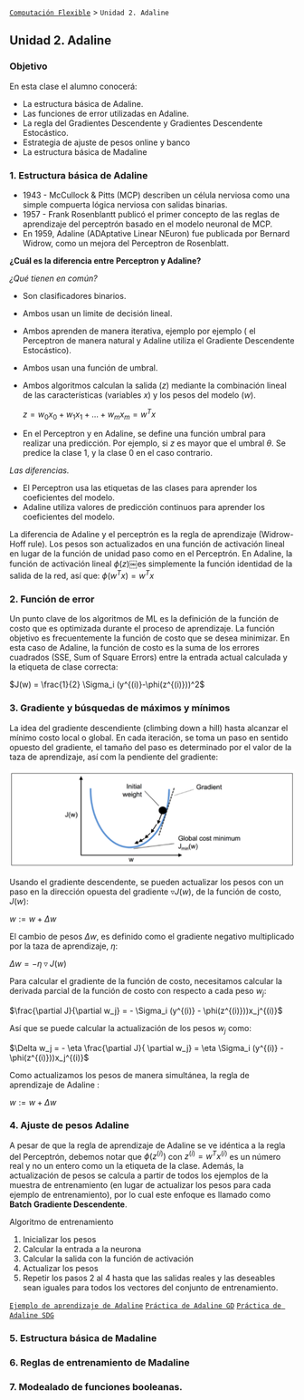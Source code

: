 [`Computación Flexible`](../README.md) > `Unidad 2. Adaline`

## Unidad 2. Adaline

### Objetivo

En esta clase el alumno conocerá:

* La estructura básica de Adaline. 
* Las funciones de error utilizadas en Adaline. 
* La regla del Gradientes Descendente y Gradientes Descendente Estocástico.
* Estrategia de ajuste de pesos online y banco 
* La estructura básica de Madaline

### 1. Estructura básica de Adaline

* 1943 - McCullock & Pitts (MCP) describen un célula nerviosa como una simple compuerta lógica nerviosa con salidas binarias.
* 1957 - Frank Rosenblantt publicó el primer concepto de las reglas de aprendizaje del perceptrón basado en el modelo neuronal de MCP.
* En 1959, Adaline (ADAptative Linear NEuron) fue publicada por Bernard Widrow, como un mejora del Perceptron de Rosenblatt.

**¿Cuál es la diferencia entre Perceptron y Adaline?**

*¿Qué tienen en común?*

* Son clasificadores binarios.
* Ambos usan un limite de decisión lineal.
* Ambos aprenden de manera iterativa, ejemplo por ejemplo ( el Perceptron de manera natural y Adaline utiliza el Gradiente Descendente Estocástico).
* Ambos usan una función de umbral.
* Ambos algoritmos calculan la salida ($z$) mediante la combinación lineal de las características (variables $x$) y los pesos del modelo ($w$).

    $z= w_0x_0 + w_1x_1+ \ldots+w_m x_m = w^Tx$
* En el Perceptron y en Adaline, se define una función umbral para realizar una predicción. Por ejemplo, si $z$ es mayor que el umbral $\theta$. Se predice la clase 1, y la clase 0 en el caso contrario.

*Las diferencias.*

* El Perceptron usa las etiquetas de las clases para aprender los coeficientes del modelo.
* Adaline utiliza valores de predicción continuos para aprender los coeficientes del modelo.

La diferencia de Adaline y el perceptrón es la regla de aprendizaje (Widrow-Hoff rule). Los pesos son actualizados en una función de activación lineal en lugar de la función de unidad paso como en el Perceptrón. En Adaline, la función de activación lineal $\phi (z)$￼es simplemente la función identidad de la salida de la red, así que: $\phi(w^Tx) = w^Tx$

### 2. Función de error

Un punto clave de los algoritmos de ML es la definición de la función de costo que es optimizada durante el proceso de aprendizaje. 
La función objetivo es frecuentemente la función de costo que se desea minimizar. En esta caso de Adaline, la función de costo es la suma de los errores cuadrados (SSE, Sum of Square Errors) entre la entrada actual calculada y la etiqueta de clase correcta:

$J(w) = \frac{1}{2} \Sigma_i (y^{(i)}-\phi(z^{(i)}))^2$

### 3. Gradiente y búsquedas de máximos y mínimos

La idea del gradiente descendiente (climbing down a hill) hasta alcanzar el mínimo costo local o global. En cada iteración, se toma un paso en sentido opuesto del gradiente, el tamaño del paso es determinado por el valor de la taza de aprendizaje, así com la pendiente del gradiente:

![DG](./img/gradiente.png)

Usando el gradiente descendente, se pueden actualizar los pesos con un paso en la dirección opuesta del gradiente $\triangledown J(w)$, de la función de costo, $J(w)$:

$w := w + \Delta w$

El cambio de pesos $\Delta w$, es definido como el gradiente negativo multiplicado por la taza de aprendizaje, $\eta$:

$\Delta w= -\eta \triangledown J(w)$

Para calcular el gradiente de la función de costo, necesitamos calcular la derivada parcial de la función de costo con respecto a cada peso $w_j$:

$\frac{\partial J}{\partial w_j} = - \Sigma_i (y^{(i)} - \phi(z^{(i)}))x_j^{(i)}$

Así que se puede calcular la actualización de los pesos $w_j$  como:

$\Delta w_j = - \eta \frac{\partial J}{ \partial w_j} = \eta \Sigma_i (y^{(i)} - \phi(z^{(i)}))x_j^{(i)}$

Como actualizamos los pesos de manera simultánea, la regla de aprendizaje de Adaline :

$w:= w + \Delta w$

### 4. Ajuste de pesos Adaline

A pesar de que la regla de aprendizaje de Adaline se ve idéntica a la regla del Perceptrón,  debemos notar que $\phi (z^{(i)})$  con $z^{(i)} = w^Tx^{(i)}$ es un número real y no un entero como un la etiqueta de la clase. Además, la actualización de pesos se calcula a partir de todos los ejemplos de la muestra de entrenamiento (en lugar de actualizar los pesos para cada ejemplo de entrenamiento), por lo cual este enfoque es llamado como **Batch Gradiente Descendente**.

Algoritmo de entrenamiento

1. Inicializar los pesos
2. Calcular la entrada a la neurona
3. Calcular la salida con la función de activación
4. Actualizar los pesos
5. Repetir los pasos 2 al 4 hasta que las salidas reales y las deseables sean iguales para todos los vectores del conjunto de entrenamiento.

[`Ejemplo de aprendizaje de Adaline`](./code/Ejemplo%20Adaline.ipynb)
[`Práctica de Adaline GD`](./code/AdalineGD.ipynb)
[`Práctica de Adaline SDG`](./code/AdalineSGD.ipynb)

### 5. Estructura básica de Madaline

### 6. Reglas de entrenamiento de Madaline

### 7. Modealado de funciones booleanas.